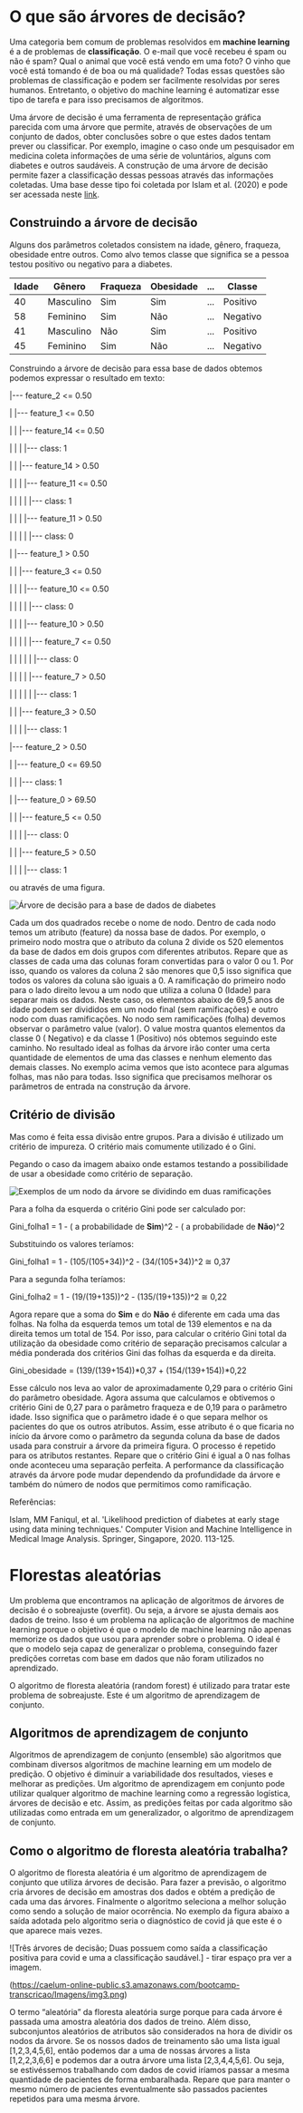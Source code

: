 # O que são árvores de decisão?

Uma categoria bem comum de problemas resolvidos em **machine learning** é a de problemas de **classificação**. O e-mail que você recebeu é spam ou não é spam? Qual o animal que você  está vendo em uma foto? O vinho que você está tomando é de boa ou má  qualidade? Todas essas questões são problemas de classificação e podem  ser facilmente resolvidas por seres humanos. Entretanto, o objetivo do  machine learning é automatizar esse tipo de tarefa e para isso  precisamos de algoritmos. 

Uma árvore de decisão é uma ferramenta de representação gráfica  parecida com uma árvore que permite, através de observações de um  conjunto de dados, obter conclusões sobre o que estes dados tentam  prever ou classificar. Por exemplo, imagine o caso onde um pesquisador  em medicina coleta informações de uma série de voluntários, alguns com  diabetes e outros saudáveis. A construção de uma árvore de decisão  permite fazer a classificação dessas pessoas através das informações  coletadas. Uma base desse tipo foi coletada por Islam et al. (2020) e  pode ser acessada neste [link](https://archive.ics.uci.edu/ml/datasets/Early+stage+diabetes+risk+prediction+dataset.).

## Construindo a árvore de decisão

Alguns dos parâmetros coletados consistem na idade, gênero, fraqueza, obesidade entre outros. Como alvo temos classe que significa se a  pessoa testou positivo ou negativo para a diabetes. 

| Idade | Gênero    | Fraqueza | Obesidade | ...  | Classe   |
| ----- | --------- | -------- | --------- | ---- | -------- |
| 40    | Masculino | Sim      | Sim       | ...  | Positivo |
| 58    | Feminino  | Sim      | Não       | ...  | Negativo |
| 41    | Masculino | Não      | Sim       | ...  | Positivo |
| 45    | Feminino  | Sim      | Não       | ...  | Negativo |

Construindo a árvore de decisão para essa base de dados obtemos podemos expressar o resultado em texto:

|--- feature_2 <= 0.50

|   |--- feature_1 <= 0.50

|   |   |--- feature_14 <= 0.50

|   |   |   |--- class: 1

|   |   |--- feature_14 >  0.50

|   |   |   |--- feature_11 <= 0.50

|   |   |   |   |--- class: 1

|   |   |   |--- feature_11 >  0.50

|   |   |   |   |--- class: 0

|   |--- feature_1 >  0.50

|   |   |--- feature_3 <= 0.50

|   |   |   |--- feature_10 <= 0.50

|   |   |   |   |--- class: 0

|   |   |   |--- feature_10 >  0.50

|   |   |   |   |--- feature_7 <= 0.50

|   |   |   |   |   |--- class: 0

|   |   |   |   |--- feature_7 >  0.50

|   |   |   |   |   |--- class: 1

|   |   |--- feature_3 >  0.50

|   |   |   |--- class: 1

|--- feature_2 >  0.50

|   |--- feature_0 <= 69.50

|   |   |--- class: 1

|   |--- feature_0 >  69.50

|   |   |--- feature_5 <= 0.50

|   |   |   |--- class: 0

|   |   |--- feature_5 >  0.50

|   |   |   |--- class: 1

ou através de uma figura.

![Árvore de decisão para a base de dados de diabetes](typora-images/decision-trees/img1.png)

Cada um dos quadrados recebe o nome de nodo. Dentro de cada nodo  temos um atributo (feature) da nossa base de dados. Por exemplo, o  primeiro nodo mostra que o atributo da coluna 2 divide os 520 elementos  da base de dados em dois grupos com diferentes atributos. Repare que as  classes de cada uma das colunas foram convertidas para o valor 0 ou 1.  Por isso, quando os valores da coluna 2 são menores que 0,5 isso  significa que todos os valores da coluna são iguais a 0. A ramificação  do primeiro nodo para o lado direito levou a um nodo que utiliza a  coluna 0 (Idade) para separar mais os dados. Neste caso, os elementos  abaixo de 69,5 anos de idade podem ser divididos em um nodo final (sem  ramificações) e outro nodo com duas ramificações. No nodo sem  ramificações (folha) devemos observar o parâmetro value (valor). O value mostra quantos elementos da classe 0 ( Negativo) e da classe 1  (Positivo) nós obtemos seguindo este caminho. No resultado ideal as  folhas da árvore irão conter uma certa quantidade de elementos de uma  das classes e nenhum elemento das demais classes. No exemplo acima vemos que isto acontece para algumas folhas, mas não para todas. Isso  significa que precisamos melhorar os parâmetros de entrada na construção da árvore. 

## Critério de divisão

Mas como é feita essa divisão entre grupos. Para a divisão é  utilizado um critério de impureza. O critério mais comumente utilizado é o Gini. 

 Pegando o caso da imagem abaixo onde estamos testando a possibilidade de usar a obesidade como critério de separação.

![Exemplos de um nodo da árvore se dividindo em duas ramificações](typora-images/decision-trees/img2.png)

Para a folha da esquerda o critério Gini pode ser calculado por:

Gini_folha1 = 1 - ( a probabilidade de **Sim**)^2 - ( a probabilidade de **Não**)^2

Substituindo os valores teríamos:

Gini_folha1 = 1 - (105/(105+34))^2 - (34/(105+34))^2 ≅ 0,37

Para a segunda folha teríamos:

Gini_folha2 = 1 - (19/(19+135))^2 - (135/(19+135))^2 ≅ 0,22

Agora repare que a soma do **Sim** e do **Não** é diferente em cada uma das folhas. Na folha da esquerda temos um total de 139 elementos e na da direita temos um total de 154. Por isso, para  calcular o critério Gini total da utilização da obesidade como critério  de separação precisamos calcular a média ponderada dos critérios Gini  das folhas da esquerda e da direita.

Gini_obesidade = (139/(139+154))*0,37 + (154/(139+154))*0,22

Esse cálculo nos leva ao valor de aproximadamente 0,29 para o  critério Gini do parâmetro obesidade. Agora assuma que calculamos  e  obtivemos o critério Gini de 0,27 para o parâmetro fraqueza e de 0,19  para o parâmetro idade. Isso significa que o parâmetro idade é o que  separa melhor os pacientes do que os outros atributos. Assim, esse  atributo é o que ficaria no início da árvore como o parâmetro da segunda coluna da base de dados usada para construir a árvore da primeira  figura. O processo é repetido para os atributos restantes. Repare que o critério Gini é igual a 0 nas folhas onde aconteceu uma separação perfeita.  A performance da classificação através da árvore pode mudar dependendo  da profundidade da árvore e também do número de nodos que permitimos  como ramificação. 

Referências:

Islam, MM Faniqul, et al. 'Likelihood prediction of diabetes at early stage using data mining techniques.' Computer Vision and Machine  Intelligence in Medical Image Analysis. Springer, Singapore, 2020.  113-125.





# Florestas aleatórias

Um problema que encontramos na aplicação de algoritmos de árvores de  decisão é o sobreajuste (overfit). Ou seja, a árvore se ajusta demais  aos dados de treino. Isso é um problema na aplicação de algoritmos de  machine learning porque o objetivo é que o modelo de machine learning  não apenas memorize os dados que usou para aprender sobre o problema. O  ideal é que o modelo seja capaz de generalizar o problema, conseguindo  fazer predições corretas com base em dados que não foram utilizados no  aprendizado.

O algoritmo de floresta aleatória (random forest) é utilizado para  tratar este problema de sobreajuste. Este é um algoritmo de aprendizagem de conjunto. 

## Algoritmos de aprendizagem de conjunto

Algoritmos de aprendizagem de conjunto (ensemble) são algoritmos que  combinam diversos algoritmos de machine learning em um modelo de  predição. O objetivo é diminuir a variabilidade dos resultados, vieses e melhorar as predições. Um algoritmo de aprendizagem em conjunto pode  utilizar qualquer algoritmo de machine learning como a regressão  logística, árvores de decisão e etc. Assim, as predições feitas por cada algoritmo são utilizadas como entrada em um generalizador, o algoritmo  de aprendizagem de conjunto. 

## Como o algoritmo de floresta aleatória trabalha?

O algoritmo de floresta aleatória é um algoritmo de aprendizagem de  conjunto que  utiliza árvores de decisão. Para fazer a previsão, o  algoritmo cria árvores de decisão em amostras dos dados e obtém a  predição de cada uma das árvores. Finalmente o algoritmo seleciona a  melhor solução como sendo a solução de maior ocorrência. No exemplo da  figura abaixo a saída adotada pelo algoritmo seria o diagnóstico de  covid já que este é o que aparece mais vezes. 

![Três árvores de decisão; Duas possuem como saída a classificação positiva para covid e uma a classificação saudável.] - tirar espaço pra ver a imagem.

(https://caelum-online-public.s3.amazonaws.com/bootcamp-transcricao/Imagens/img3.png)

O termo “aleatória” da floresta aleatória surge porque para cada  árvore é passada uma amostra aleatória dos dados de treino. Além disso,  subconjuntos aleatórios de atributos são considerados na hora de dividir os nodos da árvore. Se os nossos dados de treinamento são uma lista  igual [1,2,3,4,5,6], então podemos dar a uma de nossas árvores a lista  [1,2,2,3,6,6] e podemos dar a outra árvore uma lista [2,3,4,4,5,6]. Ou  seja, se estivéssemos trabalhando com dados de covid iríamos passar a  mesma quantidade de pacientes de forma embaralhada. Repare que para  manter o mesmo número de pacientes eventualmente são passados pacientes  repetidos para uma mesma árvore.